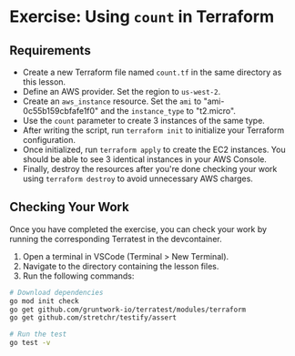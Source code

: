 # Exercise: Using `count` in Terraform

## Requirements
- Create a new Terraform file named `count.tf` in the same directory as this lesson.
- Define an AWS provider. Set the region to `us-west-2`.
- Create an `aws_instance` resource. Set the `ami` to "ami-0c55b159cbfafe1f0" and the `instance_type` to "t2.micro". 
- Use the `count` parameter to create 3 instances of the same type.
- After writing the script, run `terraform init` to initialize your Terraform configuration.
- Once initialized, run `terraform apply` to create the EC2 instances. You should be able to see 3 identical instances in your AWS Console.
- Finally, destroy the resources after you're done checking your work using `terraform destroy` to avoid unnecessary AWS charges.

## Checking Your Work

Once you have completed the exercise, you can check your work by running the corresponding Terratest in the devcontainer.

1. Open a terminal in VSCode (Terminal > New Terminal).
2. Navigate to the directory containing the lesson files.
3. Run the following commands:

```bash
# Download dependencies
go mod init check
go get github.com/gruntwork-io/terratest/modules/terraform
go get github.com/stretchr/testify/assert

# Run the test
go test -v
